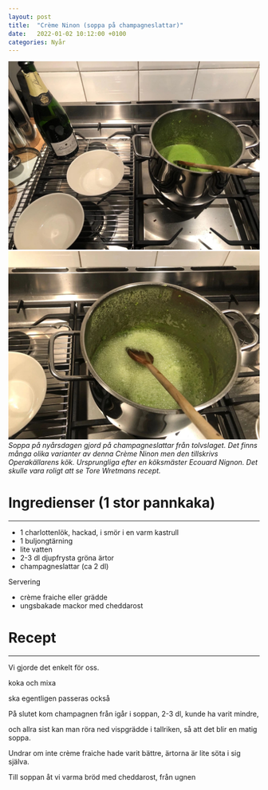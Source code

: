 ```yaml
---
layout: post
title:  "Crème Ninon (soppa på champagneslattar)"
date:   2022-01-02 10:12:00 +0100
categories: Nyår
---
```


<div class="img-container">
  <img src="/assets/pictures/creme_ninon_1.jpg" class="img-w-50" alt="Foto av creme ninon under tillagning.">
  <img src="/assets/pictures/creme_ninon_2.jpg" class="img-w-50" alt="Foto av creme ninon efter att champagne hätts i.">
</div>

<em>
Soppa på nyårsdagen gjord på champagneslattar från tolvslaget.
Det finns många olika varianter av denna Crème Ninon men den tillskrivs Operakällarens kök.
Ursprungliga efter en köksmäster Ecouard Nignon.
Det skulle vara roligt att se Tore Wretmans recept.
</em>

# Ingredienser (1 stor pannkaka)

---

- 1 charlottenlök, hackad, i smör i en varm kastrull
- 1 buljongtärning
- lite vatten
- 2-3 dl djupfrysta gröna ärtor
- champagneslattar (ca 2 dl)

Servering

- crème fraiche eller grädde
- ungsbakade mackor med cheddarost

# Recept

---

Vi gjorde det enkelt för oss.

koka och mixa

ska egentligen passeras också

På slutet kom champagnen från igår i soppan, 2-3 dl, kunde ha varit mindre,

och allra sist kan man röra ned vispgrädde i tallriken, så att det blir en matig soppa.

Undrar om inte crème fraiche hade varit bättre, ärtorna är lite söta i sig själva.

Till soppan åt vi varma bröd med cheddarost, från ugnen
